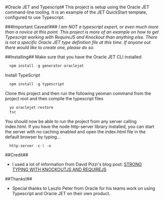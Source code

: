 #Oracle JET and Typescript#
This project is setup using the Oracle JET command-line tooling. It is an example of the JET QuickStart template, configured to use Typescript.

###Important Caveat!###
*I am NOT a typescript expert, or even much more than a novice at this point. This project is more of an example on how to get Typescript working with RequireJS and Knockout than anything else.  There is not a specific Oracle JET type definition file at this time.  If anyone out there would like to create one, please do so.*

##Installing##
Make sure that you have the Oracle JET CLI installed
```javascript
  npm install -g generator-oraclejet
```  

Install TypeScript
```javascript
  npm install -g typescript
```

Clone this project and then run the following yeoman command from the project root and then compile the typescript files
```javascript
  yo oraclejet:restore
  tsc
```  

You should now be able to run the project from any server calling index.html. If you have the node http-server library installed, you can start the server with no caching enabled and open the index.html file in the default browser by typing...
```javascript
  http-server -c-1 -o
```  
  
##Credit##

* I used a lot of information from David Pizzi's blog post: [STRONG TYPING WITH KNOCKOUTJS AND REQUIREJS](http://blog.scottlogic.com/2015/06/02/StrongTypingWithKnockoutJSAndRequireJS.html)

##Thanks!##
* Special thanks to Laszlo Peter from Oracle for his teams work on using Typescript and Oracle JET on their own product.
